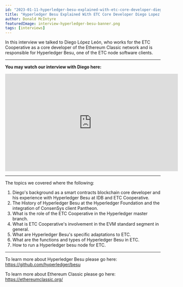 ```yaml
---
id: "2023-01-11-hyperledger-besu-explained-with-etc-core-developer-diego-lopez-leon-en"
title: "Hyperledger Besu Explained With ETC Core Developer Diego Lopez Leon"
author: Donald McIntyre
featuredImage: interview-hyperledger-besu-banner.png
tags: [interviews]
---
```


In this interview we talked to Diego López León, who works for the ETC Cooperative as a core developer of the Ethereum Classic network and is responsible for Hyperledger Besu, one of the ETC node software clients.

---
**You may watch our interview with Diego here:**

<iframe width="560" height="315" src="https://www.youtube.com/embed/ncaM2IS23wU" title="YouTube video player" frameborder="0" allow="accelerometer; autoplay; clipboard-write; encrypted-media; gyroscope; picture-in-picture; web-share" allowfullscreen></iframe>

---

The topics we covered where the following:

1. Diego's background as a smart contracts blockchain core developer and his experience with Hyperledger Besu at IDB and ETC Cooperative.
2. The History of Hyperledger Besu at the Hyperledger Foundation and the integration of ConsenSys client Pantheon.
3. What is the role of the ETC Cooperative in the Hyperledger master branch.
4. What is ETC Cooperative's involvement in the EVM standard segment in general.
5. What are Hyperledger Besu's specific adaptations to ETC.
6. What are the functions and types of Hyperledger Besu in ETC.
7. How to run a Hyperledger besu node for ETC.

---

To learn more about Hyperledger Besu please go here: https://github.com/hyperledger/besu

To learn more about Ethereum Classic please go here: https://ethereumclassic.org/

